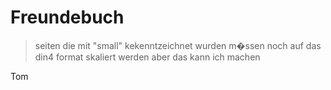 # Freundebuch #

> seiten die mit "small" kekenntzeichnet wurden m�ssen noch auf das din4 format skaliert werden aber das kann ich machen

Tom
